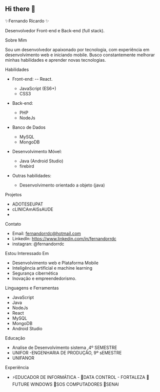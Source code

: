 ## Hi there 👋

✨Fernando Ricardo ✨

Desenvolvedor Front-end e Back-end (full stack).

Sobre Mim

Sou um desenvolvedor apaixonado por tecnologia, com experiência em desenvolvimento web e iniciando mobile. Busco constantemente melhorar minhas habilidades e aprender novas tecnologias.

Habilidades

- Front-end:
	-- React. 	
	- JavaScript (ES6+)
	- CSS3

- Back-end:
	- PHP
	- NodeJs
 - Banco de Dados
	- MySQL
	- MongoDB
- Desenvolvimento Móvel:
  	- Java (Android Studio)
	- firebird
- Outras habilidades:
	- Desenvolvimento orientado a objeto (java)
  

Projetos

- ADOTESEUPAT
- cLINICAmAISsAUDE
- 

Contato

- Email: fernandorrdc@hotmail.com
- LinkedIn: https://www.linkedin.com/in/fernandorrdc
- instagran: @fernandorrdc

Estou Interessado Em

- Desenvolvimento web e Plataforma Mobile
- Inteligência artificial e machine learning
- Segurança cibernética
- Inovação e empreendedorismo.

Linguagens e Ferramentas

- JavaScript
- Java
- NodeJs
- React
- MySQL
- MongoDB
- Android Studio

Educação

- Analise de Desenvolvimento sistema ,4º SEMESTRE
- UNIFOR
-ENGENHARIA DE PRODUÇÃO, 9º sEMESTRE 
- UNIFANOR

Experiência

- ⚡EDUCADOR DE INFORMÁTICA - 
	  👯DATA CONTROL - FORTALEZA
	  👯FUTURE WINDOWS
	  👯SOS COMPUTADORES 
	  👯SENAI




